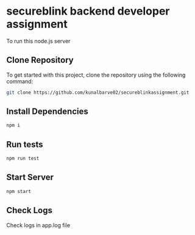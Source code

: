 # secureblink backend developer assignment

To run this node.js server

## Clone Repository

To get started with this project, clone the repository using the following command:

```bash
git clone https://github.com/kunalbarve02/secureblinkassignment.git
```

## Install Dependencies
```bash
npm i
```

## Run tests
```bash
npm run test
```

## Start Server
```bash
npm start
```

## Check Logs
Check logs in app.log file
